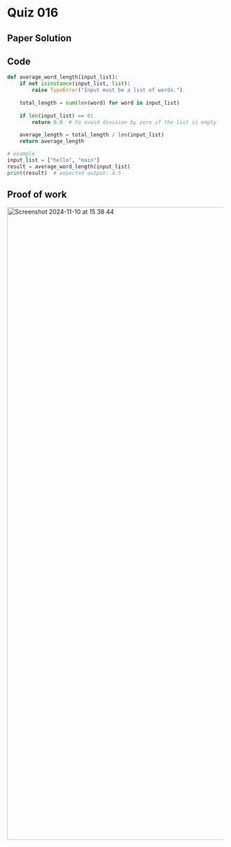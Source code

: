 # Quiz 016


## Paper Solution


## Code
```.py
def average_word_length(input_list):
    if not isinstance(input_list, list):
        raise TypeError("Input must be a list of words.")
    
    total_length = sum(len(word) for word in input_list)
    
    if len(input_list) == 0:
        return 0.0  # to avoid division by zero if the list is empty
    
    average_length = total_length / len(input_list)
    return average_length

# example 
input_list = ["hello", "main"]
result = average_word_length(input_list)
print(result)  # expected output: 4.5

```

## Proof of work
<img width="1470" alt="Screenshot 2024-11-10 at 15 38 44" src="https://github.com/user-attachments/assets/56508611-d2e0-4b43-ae95-7b015dfc46d9">

